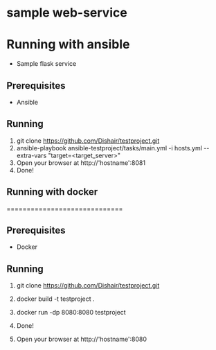 **sample web-service**
=============================
**Running with ansible**
=============================
- Sample flask service

## **Prerequisites**
- Ansible

## **Running**
1. git clone https://github.com/Dishair/testproject.git
2. ansible-playbook ansible-testproject/tasks/main.yml -i hosts.yml --extra-vars "target=<target_server>"
3. Open your browser at http://'hostname':8081
4. Done!




## **Running with docker**
=============================
## **Prerequisites**
- Docker

## **Running**
1. git clone https://github.com/Dishair/testproject.git
2. docker build -t testproject .
3. docker run -dp 8080:8080 testproject
4. Done!

5. Open your browser at http://'hostname':8080
